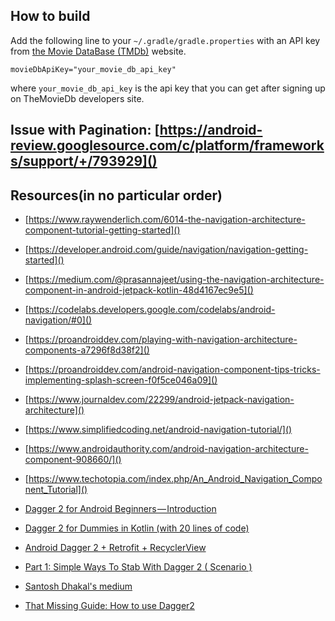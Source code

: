 ## How to build

Add the following line to your `~/.gradle/gradle.properties` with an
API key from [the Movie DataBase (TMDb)](https://www.themoviedb.org/documentation/api) website.

    movieDbApiKey="your_movie_db_api_key"
    
where `your_movie_db_api_key` is the api key that you can get after signing up on TheMovieDb developers site.

## Issue with Pagination: [https://android-review.googlesource.com/c/platform/frameworks/support/+/793929]()

## Resources(in no particular order)

* [https://www.raywenderlich.com/6014-the-navigation-architecture-component-tutorial-getting-started]()
* [https://developer.android.com/guide/navigation/navigation-getting-started]()
* [https://medium.com/@prasannajeet/using-the-navigation-architecture-component-in-android-jetpack-kotlin-48d4167ec9e5]()
* [https://codelabs.developers.google.com/codelabs/android-navigation/#0]()
* [https://proandroiddev.com/playing-with-navigation-architecture-components-a7296f8d38f2]()
* [https://proandroiddev.com/android-navigation-component-tips-tricks-implementing-splash-screen-f0f5ce046a09]()
* [https://www.journaldev.com/22299/android-jetpack-navigation-architecture]()
* [https://www.simplifiedcoding.net/android-navigation-tutorial/]()
* [https://www.androidauthority.com/android-navigation-architecture-component-908660/]()
* [https://www.techotopia.com/index.php/An_Android_Navigation_Component_Tutorial]()

* [Dagger 2 for Android Beginners — Introduction](https://medium.com/@harivigneshjayapalan/dagger-2-for-android-beginners-introduction-be6580cb3edb)
* [Dagger 2 for Dummies in Kotlin (with 20 lines of code)](https://medium.com/@elye.project/dagger-2-for-dummies-in-kotlin-with-one-page-simple-code-project-618a5f9f2fe8)
* [Android Dagger 2 + Retrofit + RecyclerView](https://www.journaldev.com/20405/android-dagger-2-retrofit-recyclerview)
* [Part 1: Simple Ways To Stab With Dagger 2 ( Scenario )](https://medium.com/@laaptu9/part-1-simple-ways-to-stab-with-dagger-2-scenario-50b376751293)
* [Santosh Dhakal's medium](https://medium.com/@laaptu9)
* [That Missing Guide: How to use Dagger2](https://medium.com/@Zhuinden/that-missing-guide-how-to-use-dagger2-ef116fbea97)